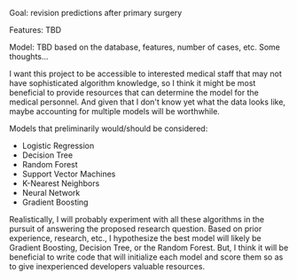 Goal: revision predictions after primary surgery

Features: TBD

Model: TBD based on the database, features, number of cases, etc. Some thoughts...

I want this project to be accessible to interested medical staff that may not have sophisticated algorithm knowledge, so I think it might be most beneficial to provide resources that can determine the model for the medical personnel. And given that I don't know yet what the data looks like, maybe accounting for multiple models will be worthwhile.

Models that preliminarily would/should be considered:  
  - Logistic Regression
  - Decision Tree
  - Random Forest
  - Support Vector Machines
  - K-Nearest Neighbors
  - Neural Network
  - Gradient Boosting

Realistically, I will probably experiment with all these algorithms in the pursuit of answering the proposed research question. Based on prior experience, research, etc., I hypothesize the best model will likely be Gradient Boosting, Decision Tree, or the Random Forest. But, I think it will be beneficial to write code that will initialize each model and score them so as to give inexperienced developers valuable resources.
